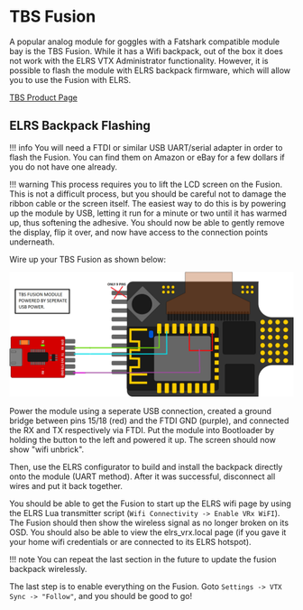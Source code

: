 
# TBS Fusion

A popular analog module for goggles with a Fatshark compatible module bay is the TBS Fusion. While it has a Wifi backpack, out of the box it does not work with the ELRS VTX Administrator functionality. However, it is possible to flash the module with ELRS backpack firmware, which will allow you to use the Fusion with ELRS.

[TBS Product Page](https://www.team-blacksheep.com/products/prod:tbs_fusion)

## ELRS Backpack Flashing

!!! info
    You will need a FTDI or similar USB UART/serial adapter in order to flash the Fusion. You can find them on Amazon or eBay for a few dollars if you do not have one already.

!!! warning
    This process requires you to lift the LCD screen on the Fusion. This is not a difficult process, but you should be careful not to damage the ribbon cable or the screen itself. The easiest way to do this is by powering up the module by USB, letting it run for a minute or two until it has warmed up, thus softening the adhesive. You should now be able to gently remove the display, flip it over, and now have access to the connection points underneath.

Wire up your TBS Fusion as shown below: 

![TBS Fusion Wiring](tbs-fusion-wiring.png)

Power the module using a seperate USB connection, created a ground bridge between pins 15/18 (red) and the FTDI GND (purple), and connected the RX and TX respectively via FTDI. Put the module into Bootloader by holding the button to the left and powered it up. The screen should now show "wifi unbrick".

Then, use the ELRS configurator to build and install the backpack directly onto the module (UART method). After it was successful, disconnect all wires and put it back together.

You should be able to get the Fusion to start up the ELRS wifi page by using the ELRS Lua transmitter script (`Wifi Connectivity -> Enable VRx WiFI`). The Fusion should then show the wireless signal as no longer broken on its OSD. You should also be able to view the elrs_vrx.local page (if you gave it your home wifi credentials or are connected to its ELRS hotspot).

!!! note
    You can repeat the last section in the future to update the fusion backpack wirelessly.

The last step is to enable everything on the Fusion. Goto `Settings -> VTX Sync -> "Follow"`, and you should be good to go!
